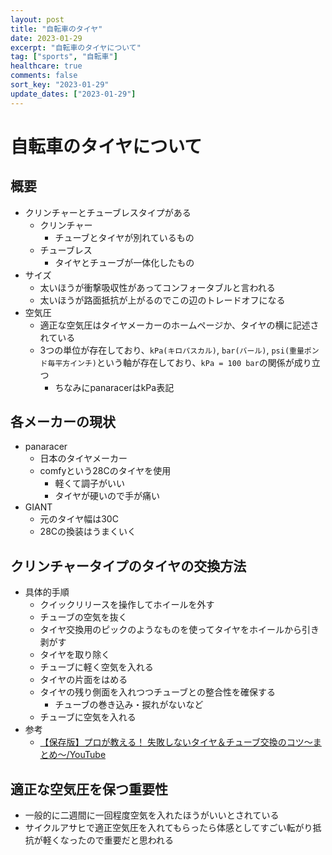 ```yaml
---
layout: post
title: "自転車のタイヤ"
date: 2023-01-29
excerpt: "自転車のタイヤについて"
tag: ["sports", "自転車"]
healthcare: true
comments: false
sort_key: "2023-01-29"
update_dates: ["2023-01-29"]
---
```


# 自転車のタイヤについて

## 概要
 - クリンチャーとチューブレスタイプがある
   - クリンチャー
     - チューブとタイヤが別れているもの
   - チューブレス
     - タイヤとチューブが一体化したもの
 - サイズ
   - 太いほうが衝撃吸収性があってコンフォータブルと言われる
   - 太いほうが路面抵抗が上がるのでこの辺のトレードオフになる
 - 空気圧
   - 適正な空気圧はタイヤメーカーのホームページか、タイヤの横に記述されている  
   - 3つの単位が存在しており、`kPa(キロパスカル)`, `bar(バール)`, `psi(重量ポンド毎平方インチ)`という軸が存在しており、`kPa = 100 bar`の関係が成り立つ
     - ちなみにpanaracerはkPa表記

## 各メーカーの現状
 - panaracer
   - 日本のタイヤメーカー
   - comfyという28Cのタイヤを使用
     - 軽くて調子がいい
     - タイヤが硬いので手が痛い
 - GIANT 
   - 元のタイヤ幅は30C
   - 28Cの換装はうまくいく

## クリンチャータイプのタイヤの交換方法
 - 具体的手順
   - クイックリリースを操作してホイールを外す
   - チューブの空気を抜く
   - タイヤ交換用のピックのようなものを使ってタイヤをホイールから引き剥がす
   - タイヤを取り除く
   - チューブに軽く空気を入れる
   - タイヤの片面をはめる
   - タイヤの残り側面を入れつつチューブとの整合性を確保する
     - チューブの巻き込み・捩れがないなど
   - チューブに空気を入れる
 - 参考
   - [【保存版】プロが教える！ 失敗しないタイヤ＆チューブ交換のコツ〜まとめ〜/YouTube](https://www.youtube.com/watch?v=h9R0G6SrcgE&ab_channel=CycleSports)

## 適正な空気圧を保つ重要性
 - 一般的に二週間に一回程度空気を入れたほうがいいとされている
 - サイクルアサヒで適正空気圧を入れてもらったら体感としてすごい転がり抵抗が軽くなったので重要だと思われる
